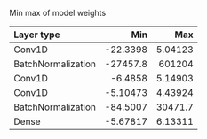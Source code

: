 Min max of model weights

| Layer type         |          Min |          Max |
|:-------------------|-------------:|-------------:|
| Conv1D             |    -22.3398  |      5.04123 |
| BatchNormalization | -27457.8     | 601204       |
| Conv1D             |     -6.4858  |      5.14903 |
| Conv1D             |     -5.10473 |      4.43924 |
| BatchNormalization |    -84.5007  |  30471.7     |
| Dense              |     -5.67817 |      6.13311 |